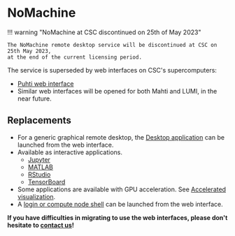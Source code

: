 # NoMachine

!!! warning "NoMachine at CSC discontinued on 25th of May 2023"

    The NoMachine remote desktop service will be discontinued at CSC on 25th May 2023,
    at the end of the current licensing period.


The service is superseded by web interfaces on CSC's supercomputers:

* [Puhti web interface](../computing/webinterface/index.md)
* Similar web interfaces will be opened for both Mahti and LUMI, in the near future.

## Replacements

* For a generic graphical remote desktop, the
[Desktop application](../computing/webinterface/desktop.md) can be launched from the web
interface.
* Available as interactive applications.
    * [Jupyter](../computing/webinterface/jupyter.md)
    * [MATLAB](../computing/webinterface/matlab.md)
    * [RStudio](../computing/webinterface/rstudio.md)
    * [TensorBoard](../computing/webinterface/tensorboard.md)
* Some applications are available with GPU acceleration. See
[Accelerated visualization](../computing/webinterface/accelerated-visualization.md).
* A [login or compute node shell](../computing/webinterface/index.md#shell) can be launched from the web interface.

**If you have difficulties in migrating to use the web interfaces, please don't hesitate to
[contact us](../support/contact.md)!**
